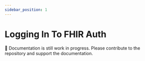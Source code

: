 ```yaml
---
sidebar_position: 1
---
```


# Logging In To FHIR Auth

🚧 Documentation is still work in progress. Please contribute to the repository and support the documentation.
